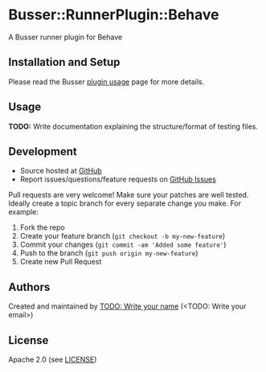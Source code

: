 # <a name="title"></a> Busser::RunnerPlugin::Behave

A Busser runner plugin for Behave

## <a name="installation"></a> Installation and Setup

Please read the Busser [plugin usage][plugin_usage] page for more details.

## <a name="usage"></a> Usage

**TODO:** Write documentation explaining the structure/format of testing files.

## <a name="development"></a> Development

* Source hosted at [GitHub][repo]
* Report issues/questions/feature requests on [GitHub Issues][issues]

Pull requests are very welcome! Make sure your patches are well tested.
Ideally create a topic branch for every separate change you make. For
example:

1. Fork the repo
2. Create your feature branch (`git checkout -b my-new-feature`)
3. Commit your changes (`git commit -am 'Added some feature'`)
4. Push to the branch (`git push origin my-new-feature`)
5. Create new Pull Request

## <a name="authors"></a> Authors

Created and maintained by [TODO: Write your name][author] (<TODO: Write your email>)

## <a name="license"></a> License

Apache 2.0 (see [LICENSE][license])


[author]:           https://github.com/enter-github-user
[issues]:           https://github.com/enter-github-user/busser-behave/issues
[license]:          https://github.com/enter-github-user/busser-behave/blob/master/LICENSE
[repo]:             https://github.com/enter-github-user/busser-behave
[plugin_usage]:     http://docs.kitchen-ci.org/busser/plugin-usage
